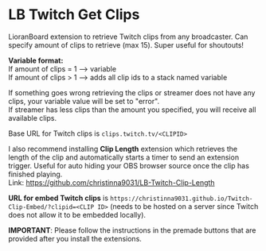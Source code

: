 # LB Twitch Get Clips
 LioranBoard extension to retrieve Twitch clips from any broadcaster. Can specify amount of clips to retrieve (max 15). Super useful for shoutouts!   


**Variable format:**    
If amount of clips = 1 --> variable    
If amount of clips > 1 -->  adds all clip ids to a stack named variable    

If something goes wrong retrieving the clips or streamer does not have any clips, your variable value will be set to "error".    
If streamer has less clips than the amount you specified, you will receive all available clips.    
   
Base URL for Twitch clips is `clips.twitch.tv/<CLIPID>`   

I also recommend installing **Clip Length** extension which retrieves the length of the clip and automatically starts a timer to send an extension trigger. Useful for auto hiding your OBS browser source once the clip has finished playing.    
Link: https://github.com/christinna9031/LB-Twitch-Clip-Length   

**URL for embed Twitch clips** is `https://christinna9031.github.io/Twitch-Clip-Embed/?clipid=<CLIP ID>` (needs to be hosted on a server since Twitch does not allow it to be embedded locally).    

**IMPORTANT**: Please follow the instructions in the premade buttons that are provided after you install the extensions.     


